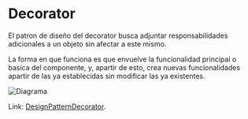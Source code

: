 # Decorator
El patron de diseño del decorator busca adjuntar responsabilidades adicionales a un objeto sin afectar a este mismo.

La forma en que funciona es que envuelve la funcionalidad principal o basica del componente, y, apartir de esto, crea nuevas funcionalidades apartir de las ya establecidas sin modificar las ya existentes.

![Diagrama](https://refactoring.guru/images/patterns/diagrams/decorator/structure.png)

Link: [DesignPatternDecorator](https://refactoring.guru/design-patterns/decorator).